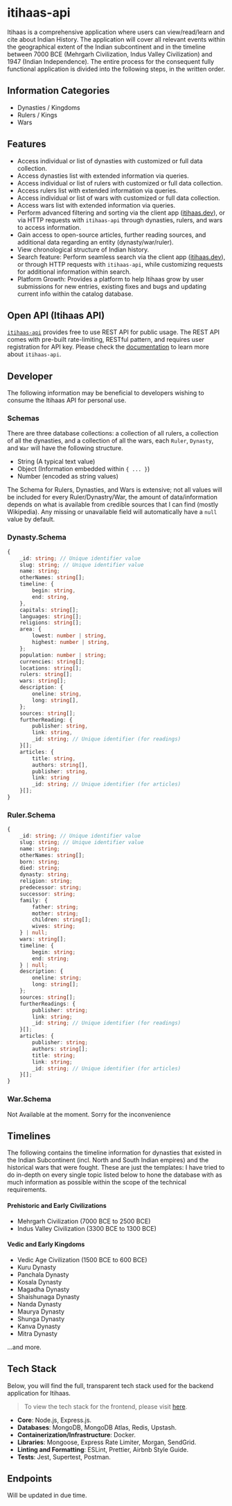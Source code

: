 # itihaas-api

Itihaas is a comprehensive application where users can view/read/learn and cite about Indian History. The application will cover all relevant events within the geographical extent of the Indian subcontinent and in the timeline between 7000 BCE (Mehrgarh Civilization, Indus Valley Civilization) and 1947 (Indian Independence). The entire process for the consequent fully functional application is divided into the following steps, in the written order.

## Information Categories

- Dynasties / Kingdoms
- Rulers / Kings
- Wars

## Features

- Access individual or list of dynasties with customized or full data collection.
- Access dynasties list with extended information via queries.
- Access individual or list of rulers with customized or full data collection.
- Access rulers list with extended information via queries.
- Access individual or list of wars with customized or full data collection.
- Access wars list with extended information via queries.
- Perform advanced filtering and sorting via the client app ([itihaas.dev](https://itihaas.dev)), or via HTTP requests with `itihaas-api` through dynasties, rulers, and wars to access information.
- Gain access to open-source articles, further reading sources, and additional data regarding an entity (dynasty/war/ruler).
- View chronological structure of Indian history.
- Search feature: Perform seamless search via the client app ([itihaas.dev](https://itihaas.dev)), or through HTTP requests with `itihaas-api`, while customizing requests for additional information within search.
- Platform Growth: Provides a platform to help Itihaas grow by user submissions for new entries, existing fixes and bugs and updating current info within the catalog database.

## Open API (Itihaas API)

[`itihaas-api`](https://github.com/sunillshastry/itihaas-api) provides free to use REST API for public usage. The REST API comes with pre-built rate-limiting, RESTful pattern, and requires user registration for API key. Please check the [documentation](https://github.com/sunillshastry/itihaas-api) to learn more about `itihaas-api`.

## Developer

The following information may be beneficial to developers wishing to consume the Itihaas API for personal use.

### Schemas

There are three database collections: a collection of all rulers, a collection of all the dynasties, and a collection of all the wars, each `Ruler`, `Dynasty`, and `War` will have the following structure.

- String (A typical text value)
- Object (Information embedded within `{ ... }`)
- Number (encoded as string values)

The Schema for Rulers, Dynasties, and Wars is extensive; not all values will be included for every Ruler/Dynastry/War, the amount of data/information depends on what is available from credible sources that I can find (mostly Wikipedia). Any missing or unavailable field will automatically have a `null` value by default.

### Dynasty.Schema

```typescript
{
	_id: string; // Unique identifier value
	slug: string; // Unique identifier value
	name: string;
	otherNames: string[];
	timeline: {
		begin: string,
		end: string,
	},
	capitals: string[];
	languages: string[];
	religions: string[];
	area: {
		lowest: number | string,
		highest: number | string,
	};
	population: number | string;
	currencies: string[];
	locations: string[];
	rulers: string[];
	wars: string[];
	description: {
		oneline: string,
		long: string[],
	};
	sources: string[];
	furtherReading: {
		publisher: string,
		link: string,
		_id: string; // Unique identifier (for readings)
	}[];
	articles: {
		title: string,
		authors: string[],
		publisher: string,
		link: string
		_id: string; // Unique identifier (for articles)
	}[];
}
```

### Ruler.Schema

```typescript
{
	_id: string; // Unique identifier value
	slug: string; // Unique identifier value
	name: string;
	otherNames: string[];
	born: string;
	died: string;
	dynasty: string;
	religion: string;
	predecessor: string;
	successor: string;
	family: {
		father: string;
		mother: string;
		children: string[];
		wives: string;
	} | null;
	wars: string[];
	timeline: {
		begin: string;
		end: string;
	} | null;
	description: {
		oneline: string;
		long: string[];
	};
	sources: string[];
	furtherReadings: {
		publisher: string;
		link: string;
		_id: string; // Unique identifier (for readings)
	}[];
	articles: {
		publisher: string;
		authors: string[];
		title: string;
		link: string;
		_id: string; // Unique identifier (for articles)
	}[];
}
```

### War.Schema

Not Available at the moment. Sorry for the inconvenience

## Timelines

The following contains the timeline information for dynasties that existed in the Indian Subcontinent (incl. North and South Indian empires) and the historical wars that were fought. These are just the templates: I have tried to do in-depth on every single topic listed below to hone the database with as much information as possible within the scope of the technical requirements.

#### Prehistoric and Early Civilizations

- Mehrgarh Civilization (7000 BCE to 2500 BCE)
- Indus Valley Civilization (3300 BCE to 1300 BCE)

#### Vedic and Early Kingdoms

- Vedic Age Civilization (1500 BCE to 600 BCE)
- Kuru Dynasty
- Panchala Dynasty
- Kosala Dynasty
- Magadha Dynasty
- Shaishunaga Dynasty
- Nanda Dynasty
- Maurya Dynasty
- Shunga Dynasty
- Kanva Dynasty
- Mitra Dynasty

...and more.

## Tech Stack

Below, you will find the full, transparent tech stack used for the backend application for Itihaas.

> To view the tech stack for the frontend, please visit [here](https://github.com/sunillshastry/itihaas-client).

- **Core**: Node.js, Express.js.
- **Databases**: MongoDB, MongoDB Atlas, Redis, Upstash.
- **Containerization/Infrastructure**: Docker.
- **Libraries**: Mongoose, Express Rate Limiter, Morgan, SendGrid.
- **Linting and Formatting**: ESLint, Prettier, Airbnb Style Guide.
- **Tests**: Jest, Supertest, Postman.

## Endpoints

Will be updated in due time.
